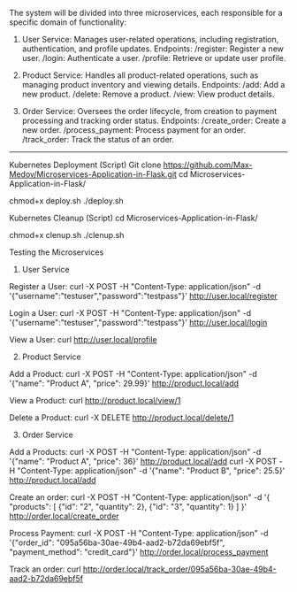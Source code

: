 The system will be divided into three microservices, each responsible for a specific domain of functionality:

1. User Service: Manages user-related operations, including registration, authentication, and profile updates.
Endpoints:
/register: Register a new user.
/login: Authenticate a user.
/profile: Retrieve or update user profile.

2. Product Service: Handles all product-related operations, such as managing product inventory and viewing details.
Endpoints:
/add: Add a new product.
/delete: Remove a product.
/view: View product details.

3. Order Service: Oversees the order lifecycle, from creation to payment processing and tracking order status.
Endpoints:
/create_order: Create a new order.
/process_payment: Process payment for an order.
/track_order: Track the status of an order.

----------------------------------------------


Kubernetes Deployment (Script)
Git clone https://github.com/Max-Medov/Microservices-Application-in-Flask.git
cd Microservices-Application-in-Flask/

chmod+x deploy.sh
./deploy.sh

Kubernetes Cleanup (Script)
cd Microservices-Application-in-Flask/

chmod+x clenup.sh
./clenup.sh



Testing the Microservices

1. User Service

Register a User:
curl -X POST -H "Content-Type: application/json" -d '{"username":"testuser","password":"testpass"}' http://user.local/register





Login a User:
curl -X POST -H "Content-Type: application/json" -d '{"username":"testuser","password":"testpass"}' http://user.local/login




View a User:
curl http://user.local/profile





2. Product Service 

Add a Product:
curl -X POST -H "Content-Type: application/json" -d '{"name": "Product A", "price": 29.99}' http://product.local/add




View a Product:
curl http://product.local/view/1



Delete a Product:
curl -X DELETE http://product.local/delete/1





3. Order Service 

Add a Products:
curl -X POST -H "Content-Type: application/json" -d '{"name": "Product A", "price": 36}' http://product.local/add
curl -X POST -H "Content-Type: application/json" -d '{"name": "Product B", "price": 25.5}' http://product.local/add




Create an order:
curl -X POST -H "Content-Type: application/json" -d '{
  "products": [
    {"id": "2", "quantity": 2},
    {"id": "3", "quantity": 1}
  ]
}' http://order.local/create_order




Process Payment:
curl -X POST -H "Content-Type: application/json" -d '{"order_id": "095a56ba-30ae-49b4-aad2-b72da69ebf5f", "payment_method": "credit_card"}' http://order.local/process_payment



Track an order:
curl http://order.local/track_order/095a56ba-30ae-49b4-aad2-b72da69ebf5f






